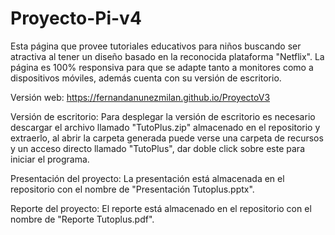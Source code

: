 # Proyecto-Pi-v4
Esta página que provee tutoriales educativos para niños buscando ser atractiva al tener un diseño basado en la reconocida plataforma "Netflix". La página es 100% responsiva para que se adapte tanto a monitores como a dispositivos móviles, además cuenta con su versión de escritorio.

Versión web:
https://fernandanunezmilan.github.io/ProyectoV3

Versión de escritorio:
Para desplegar la versión de escritorio es necesario descargar el archivo llamado "TutoPlus.zip" almacenado en el repositorio y extraerlo, al abrir la carpeta generada puede verse una carpeta de recursos y un acceso directo llamado "TutoPlus", dar doble click sobre este para iniciar el programa.

Presentación del proyecto:
La presentación está almacenada en el repositorio con el nombre de "Presentación Tutoplus.pptx".

Reporte del proyecto:
El reporte está almacenado en el repositorio con el nombre de "Reporte Tutoplus.pdf".
